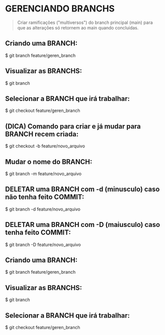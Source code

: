 # GERENCIANDO BRANCHS
> Criar ramificações ("multiversos") do branch principal (main) para que as alterações só retornem ao main quando concluidas.

##  Criando uma BRANCH:
$ git branch feature/geren_branch

## Visualizar as BRANCHS:
$ git branch

## Selecionar a BRANCH que irá trabalhar:
$ git checkout feature/geren_branch

## (DICA) Comando para criar e já mudar para BRANCH recem criada:
$ git checkout -b feature/novo_arquivo

## Mudar o nome do BRANCH:
$ git branch -m feature/novo_arquivo

## DELETAR uma BRANCH com -d (minusculo) caso não tenha feito COMMIT:
$ git branch -d feature/novo_arquivo

## DELETAR uma BRANCH com -D (maiusculo) caso tenha feito COMMIT:
$ git branch -D feature/novo_arquivo

##  Criando uma BRANCH:
$ git branch feature/geren_branch

## Visualizar as BRANCHS:
$ git branch

## Selecionar a BRANCH que irá trabalhar:
$ git checkout feature/geren_branch


